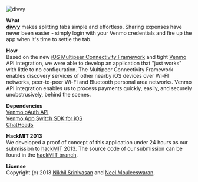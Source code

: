 ![divvy](http://f.cl.ly/items/3Q3i262y230F0X0I0i25/divvy_gh-banner.png)  

**What**  
**[divvy](https://github.com/nikhilsrinivasan/divvy-iOS)** makes splitting tabs simple and effortless. Sharing expenses have never been easier - simply login with your Venmo credentials and fire up the app when it's time to settle the tab.

**How**  
Based on the new [iOS Multipeer Connectivity Framework](https://developer.apple.com/library/ios/documentation/MultipeerConnectivity/Reference/MultipeerConnectivityFramework/_index.html) and tight [Venmo](http://venmo.com) API integration, we were able to develop an application that "just works" with little to no configuration. The Multipeer Connectivity Framework enables discovery services of other nearby iOS devices over Wi-FI networks, peer-to-peer Wi-Fi and Bluetooth personal area networks. Venmo API integration enables us to process payments quickly, easily, and securely unobstrusively, behind the scenes.

**Dependencies**  
[Venmo oAuth API](https://beta-developer.venmo.com/oauth)  
[Venmo App Switch SDK for iOS](https://github.com/venmo/app-switch-ios-framework)  
[ChatHeads](https://github.com/brutella/chatheads)  

**HackMIT 2013**  
We developed a proof of concept of this application under 24 hours as our submission to [hackMIT](http://www.hackmit.org) 2013. The source code of our submission can be found in the [hackMIT branch](https://github.com/nikhilsrinivasan/divvy-iOS/tree/hackMIT-2013).

**License**  
Copyright (c) 2013 [Nikhil Srinivasan](https://github.com/nikhilsrinivasan) and [Neel Mouleeswaran](https://github.com/neelmouleeswaran).
